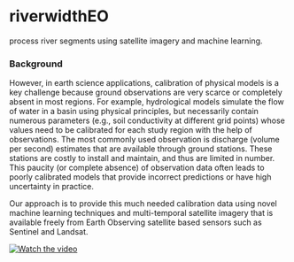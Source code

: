 # riverwidthEO
process river segments using satellite imagery and machine learning.

### Background
However, in earth science applications, calibration of physical models is a key challenge because ground observations are very scarce or completely absent in most regions. For example, hydrological models simulate the flow of water in a basin using physical principles, but necessarily contain numerous parameters (e.g., soil conductivity at different grid points) whose values need to be calibrated for each study region with the help of observations. The most commonly used observation is discharge (volume per second) estimates that are available through ground stations. These stations are costly to install and maintain, and thus are limited in number.  This paucity (or complete absence) of observation data often leads to poorly calibrated models that provide incorrect predictions or have high uncertainty in practice.

Our approach is to provide this much needed calibration data using novel machine learning techniques and multi-temporal satellite imagery that is available freely from Earth Observing satellite based sensors such as Sentinel and Landsat.

[![Watch the video](http://umnlcc.cs.umn.edu/tmp/method_example.png)](http://umnlcc.cs.umn.edu/tmp/data-1050883510-7366.mp4)
